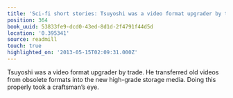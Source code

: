 ```yaml
---
title: 'Sci-fi short stories: Tsuyoshi was a video format upgrader by trade. He transferre…'
position: 364
book_uuid: 53833fe9-dcd0-43ed-8d1d-2f4791f44d5d
location: '0.395341'
source: readmill
touch: true
highlighted_on: '2013-05-15T02:09:31.000Z'
---
```


Tsuyoshi was a video format upgrader by trade. He transferred old videos from obsolete formats into the new high-grade storage media. Doing this properly took a craftsman’s eye.